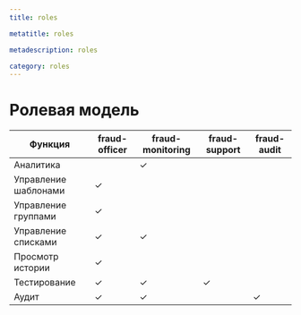 ```yaml
---
title: roles

metatitle: roles

metadescription: roles

category: roles
---
```


# Ролевая модель


| Функция              |fraud-officer|fraud-monitoring|fraud-support|fraud-audit|
|----------------------|---|---|---|---|
| Аналитика            |   |&check;|   |   |
| Управление шаблонами |&check;|   |   |   |
| Управление группами  |&check;|   |   |   |
| Управление списками  |&check;|&check;|   |   |
| Просмотр истории     |&check;|   |   |   |
| Тестирование         |&check;|&check;|&check;|   |
| Аудит                |&check;|&check;|   |&check;|